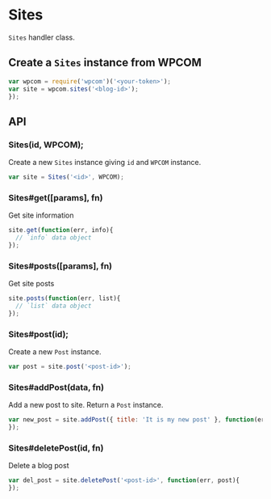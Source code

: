 
# Sites

`Sites` handler class.

## Create a `Sites` instance from WPCOM

```js
var wpcom = require('wpcom')('<your-token>');
var site = wpcom.sites('<blog-id>');
});
```

## API

### Sites(id, WPCOM);

Create a new `Sites` instance giving `id` and `WPCOM` instance.

```js
var site = Sites('<id>', WPCOM);
```

### Sites#get([params], fn)

Get site information

```js
site.get(function(err, info){
  // `info` data object
});
```

### Sites#posts([params], fn)

Get site posts

```js
site.posts(function(err, list){
  // `list` data object
});
```

### Sites#post(id);

Create a new `Post` instance.

```js
var post = site.post('<post-id>');
```

### Sites#addPost(data, fn)

Add a new post to site. Return a `Post` instance.

```js
var new_post = site.addPost({ title: 'It is my new post' }, function(err, post){
});
```

### Sites#deletePost(id, fn)

Delete a blog post

```js
var del_post = site.deletePost('<post-id>', function(err, post){
});
```
